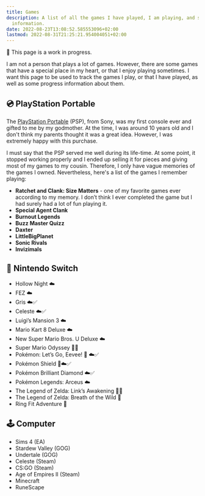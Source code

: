```yaml
---
title: Games
description: A list of all the games I have played, I am playing, and some tracking
  information.
date: 2022-08-23T13:08:52.585553096+02:00
lastmod: 2022-08-31T21:25:21.954004051+02:00
---
```


<div class="box">

🚧 This page is a work in progress.

</div>

I am not a person that plays a lot of games. However, there are some games that have a special place in my heart, or that I enjoy playing sometimes. I want this page to be used to track the games I play, or that I have played, as well as some progress information about them.

<!--more-->

## 💿 PlayStation Portable

The [PlayStation Portable](https://pt.wikipedia.org/wiki/PlayStation_Portable) (PSP), from Sony, was my first console ever and gifted to me by my godmother. At the time, I was around 10 years old and I don't think my parents thought it was a great idea. However, I was extremely happy with this purchase.

I must say that the PSP served me well during its life-time. At some point, it stopped working properly and I ended up selling it for pieces and giving most of my games to my cousin. Therefore, I only have vague memories of the games I owned. Nevertheless, here's a list of the games I remember playing:

- **Ratchet and Clank: Size Matters** - one of my favorite games ever according to my memory. I don’t think I ever completed the game but I had surely had a lot of fun playing it. 
- **Special Agent Clank**
- **Burnout Legends**
- **Buzz Master Quizz**
- **Daxter**
- **LittleBigPlanet**
- **Sonic Rivals**
- **‌Invizimals**

## 💾 Nintendo Switch

* Hollow Night ☁️
* FEZ ☁️
* Gris ☁️✅ 
* Celeste ☁️✅
* Luigi’s Mansion 3 ☁️
* Mario Kart 8 Deluxe ☁️
* New Super Mario Bros. U Deluxe ☁️
* Super Mario Odyssey 💾✅
* Pokémon: Let’s Go, Eevee! 💾 ☁️✅
* Pokémon Shield 💾☁️✅
* Pokémon Brilliant Diamond ☁️✅
* Pokémon Legends: Arceus ☁️
* The Legend of Zelda: Link’s Awakening 💾✅
* The Legend of Zelda: Breath of the Wild 💾
* Ring Fit Adventure 💾 

## 🕹 Computer

* Sims 4 (EA)
* Stardew Valley (GOG)
* Undertale (GOG)
* Celeste (Steam)
* CS:GO (Steam)
* Age of Empires II (Steam)
* Minecraft
* RuneScape
